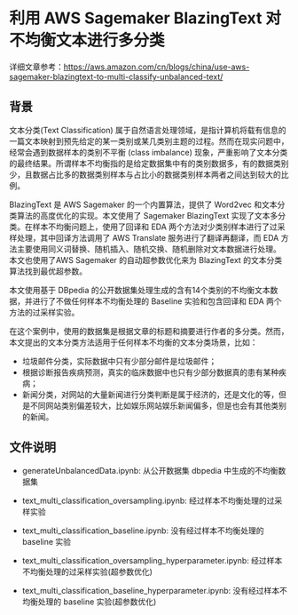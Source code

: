 # 利用 AWS Sagemaker BlazingText 对不均衡文本进行多分类
详细文章参考：https://aws.amazon.com/cn/blogs/china/use-aws-sagemaker-blazingtext-to-multi-classify-unbalanced-text/

## 背景
文本分类(Text Classification) 属于自然语言处理领域，是指计算机将载有信息的一篇文本映射到预先给定的某一类别或某几类别主题的过程。然而在现实问题中，经常会遇到数据样本的类别不平衡 (class imbalance) 现象，严重影响了文本分类的最终结果。所谓样本不均衡指的是给定数据集中有的类别数据多，有的数据类别少，且数据占比多的数据类别样本与占比小的数据类别样本两者之间达到较大的比例。

BlazingText 是 AWS Sagemaker 的一个内置算法，提供了 Word2vec 和文本分类算法的高度优化的实现。本文使用了 Sagemaker  BlazingText 实现了文本多分类。在样本不均衡问题上，使用了回译和 EDA 两个方法对少类别样本进行了过采样处理，其中回译方法调用了 AWS Translate 服务进行了翻译再翻译，而 EDA 方法主要使用同义词替换、随机插入、随机交换、随机删除对文本数据进行处理。 本文也使用了AWS Sagemaker 的自动超参数优化来为 BlazingText 的文本分类算法找到最优超参数。

本文使用基于 DBpedia 的公开数据集处理生成的含有14个类别的不均衡文本数据，并进行了不做任何样本不均衡处理的 Baseline 实验和包含回译和 EDA 两个方法的过采样实验。

在这个案例中，使用的数据集是根据文章的标题和摘要进行作者的多分类。然而，本文提出的文本分类方法适用于任何样本不均衡的文本分类场景，比如：

- 垃圾邮件分类，实际数据中只有少部分邮件是垃圾邮件；
- 根据诊断报告疾病预测，真实的临床数据中也只有少部分数据真的患有某种疾病；
- 新闻分类，对网站的大量新闻进行分类判断是属于经济的，还是文化的等，但是不同网站类别偏差较大，比如娱乐网站娱乐新闻偏多，但是也会有其他类别的新闻。

## 文件说明
- generateUnbalancedData.ipynb: 从公开数据集 dbpedia 中生成的不均衡数据集

- text_multi_classification_oversampling.ipynb: 经过样本不均衡处理的过采样实验
- text_multi_classification_baseline.ipynb: 没有经过样本不均衡处理的 baseline 实验

- text_multi_classification_oversampling_hyperparameter.ipynb: 经过样本不均衡处理的过采样实验(超参数优化)
- text_multi_classification_baseline_hyperparameter.ipynb: 没有经过样本不均衡处理的 baseline 实验(超参数优化)
